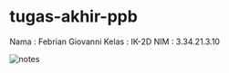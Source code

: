 # tugas-akhir-ppb

Nama  : Febrian Giovanni
Kelas : IK-2D
NIM   : 3.34.21.3.10

![notes](https://user-images.githubusercontent.com/116758794/206826687-91e03fe6-2710-45bc-b18d-d995e47f33a2.jpg)
